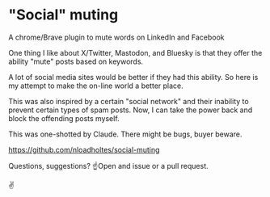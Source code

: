 # "Social" muting
A chrome/Brave plugin to mute words on LinkedIn and Facebook

One thing I like about X/Twitter, Mastodon, and Bluesky is that they offer the ability "mute" posts based on keywords.

A lot of social media sites would be better if they had this ability. So here is my attempt to make the on-line
world a better place.

This was also inspired by a certain "social network" and their inability to prevent certain types of spam posts. Now,
I can take the power back and block the offending posts myself.

This was one-shotted by Claude. There might be bugs, buyer beware.

https://github.com/nloadholtes/social-muting

Questions, suggestions? ☝️Open and issue or a pull request.

✌️
